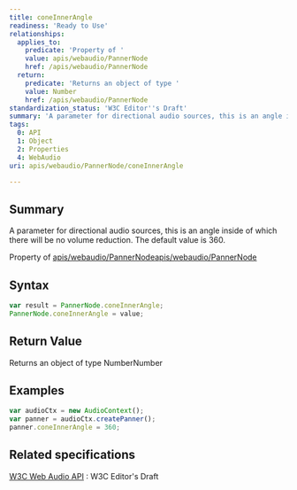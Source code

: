 ```yaml
---
title: coneInnerAngle
readiness: 'Ready to Use'
relationships:
  applies_to:
    predicate: 'Property of '
    value: apis/webaudio/PannerNode
    href: /apis/webaudio/PannerNode
  return:
    predicate: 'Returns an object of type '
    value: Number
    href: /apis/webaudio/PannerNode
standardization_status: 'W3C Editor''s Draft'
summary: 'A parameter for directional audio sources, this is an angle inside of which there will be no volume reduction. The default value is 360.'
tags:
  0: API
  1: Object
  2: Properties
  4: WebAudio
uri: apis/webaudio/PannerNode/coneInnerAngle

---
```

## <span>Summary</span>

A parameter for directional audio sources, this is an angle inside of which there will be no volume reduction. The default value is 360.

Property of [apis/webaudio/PannerNode](/apis/webaudio/PannerNode)[apis/webaudio/PannerNode](/apis/webaudio/PannerNode)

## <span>Syntax</span>

``` js
var result = PannerNode.coneInnerAngle;
PannerNode.coneInnerAngle = value;
```

## <span>Return Value</span>

Returns an object of type NumberNumber

## <span>Examples</span>

``` js
var audioCtx = new AudioContext();
var panner = audioCtx.createPanner();
panner.coneInnerAngle = 360;
```

## <span>Related specifications</span>

[W3C Web Audio API](http://webaudio.github.io/web-audio-api/)
:   W3C Editor's Draft
